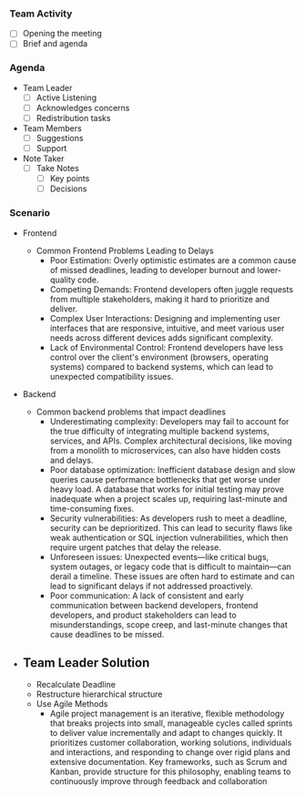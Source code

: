 ### Team Activity

- [ ] Opening the meeting
- [ ] Brief and agenda

### Agenda

- Team Leader
  - [ ] Active Listening
  - [ ] Acknowledges concerns
  - [ ] Redistribution tasks
- Team Members
  - [ ] Suggestions
  - [ ] Support
- Note Taker
  - [ ] Take Notes
    - [ ] Key points
    - [ ] Decisions

### Scenario

- Frontend

  - Common Frontend Problems Leading to Delays
    - Poor Estimation: Overly optimistic estimates are a common cause of missed deadlines, leading to developer burnout and lower-quality code.
    - Competing Demands: Frontend developers often juggle requests from multiple stakeholders, making it hard to prioritize and deliver.
    - Complex User Interactions: Designing and implementing user interfaces that are responsive, intuitive, and meet various user needs across different devices adds significant complexity.
    - Lack of Environmental Control: Frontend developers have less control over the client's environment (browsers, operating systems) compared to backend systems, which can lead to unexpected compatibility issues.

- Backend

  - Common backend problems that impact deadlines
    - Underestimating complexity: Developers may fail to account for the true difficulty of integrating multiple backend systems, services, and APIs. Complex architectural decisions, like moving from a monolith to microservices, can also have hidden costs and delays.
    - Poor database optimization: Inefficient database design and slow queries cause performance bottlenecks that get worse under heavy load. A database that works for initial testing may prove inadequate when a project scales up, requiring last-minute and time-consuming fixes.
    - Security vulnerabilities: As developers rush to meet a deadline, security can be deprioritized. This can lead to security flaws like weak authentication or SQL injection vulnerabilities, which then require urgent patches that delay the release.
    - Unforeseen issues: Unexpected events—like critical bugs, system outages, or legacy code that is difficult to maintain—can derail a timeline. These issues are often hard to estimate and can lead to significant delays if not addressed proactively.
    - Poor communication: A lack of consistent and early communication between backend developers, frontend developers, and product stakeholders can lead to misunderstandings, scope creep, and last-minute changes that cause deadlines to be missed.

- ## Team Leader Solution
  - Recalculate Deadline
  - Restructure hierarchical structure
  - Use Agile Methods
    - Agile project management is an iterative, flexible methodology that breaks projects into small, manageable cycles called sprints to deliver value incrementally and adapt to changes quickly. It prioritizes customer collaboration, working solutions, individuals and interactions, and responding to change over rigid plans and extensive documentation. Key frameworks, such as Scrum and Kanban, provide structure for this philosophy, enabling teams to continuously improve through feedback and collaboration
